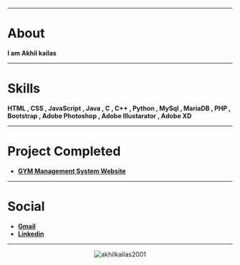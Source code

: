 
---
# About
**I am Akhil kailas**


---
# Skills
**HTML , CSS , JavaScript , Java , C , C++ , Python , MySql , MariaDB , PHP , Bootstrap , Adobe Photoshop , Adobe Illustarator , Adobe XD**

---
# Project Completed
 - **[GYM Management System Website](https://github.com/akhilkailas2001/gym_management_completed.git)**

---
# Social
 - **[Gmail](mailto:akhilkailas2001@gmail.com?subject=Github%20Visitor&body=Hi%20Akhil,%0AI%20am%20)**
 - **[Linkedin](https://linkedin.com/in/akhilkailas2001)**
 
 ---
<p align="center">
  <img src="https://komarev.com/ghpvc/?username=akhilkailas2001" alt="akhilkailas2001" /> 
</p>
